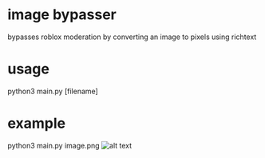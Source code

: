 # image bypasser
bypasses roblox moderation by converting an image to pixels using richtext

# usage
python3 main.py \[filename]

# example
python3 main.py image.png
![alt text](https://github.com/3xq/image_bypasser/blob/[main]/image.jpg?raw=true)
